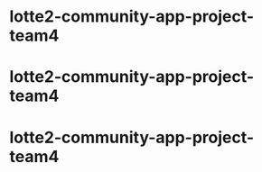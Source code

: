# lotte2-community-app-project-team4
# lotte2-community-app-project-team4
# lotte2-community-app-project-team4
